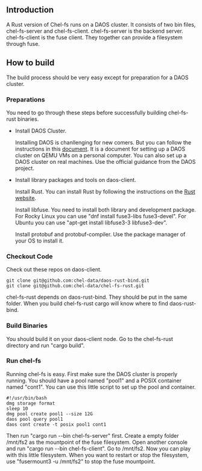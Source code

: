 ## Introduction
A Rust version of Chel-fs runs on a DAOS cluster. It consists of two bin files, chel-fs-server and chel-fs-client. chel-fs-server is the backend server. chel-fs-client is the fuse client. They together can provide a filesystem through fuse.

## How to build
The build process should be very easy except for preparation for a DAOS cluster.
### Preparations
You need to go through these steps before successfully building chel-fs-rust binaries.
* Install DAOS Cluster.

    Installing DAOS is chanllenging for new comers. But you can follow the instructions in this [document](https://github.com/chel-data/chel-fs/blob/main/docs/qemu-vms.md). It is a document for setting up a DAOS cluster on QEMU VMs on a personal computer. You can also set up a DAOS cluster on real machines. Use the official guidance from the DAOS project.

* Install library packages and tools on daos-client.

    Install Rust. You can install Rust by following the instructions on the [Rust website](https://www.rust-lang.org/tools/install).

    Install libfuse. You need to install both library and development package. For Rocky Linux you can use "dnf install fuse3-libs fuse3-devel". For Ubuntu you can use "apt-get install libfuse3-3 libfuse3-dev".

    Install protobuf and protobuf-compiler. Use the package manager of your OS to install it.

### Checkout Code
Check out these repos on daos-client.

    git clone git@github.com:chel-data/daos-rust-bind.git
    git clone git@github.com:chel-data/chel-fs-rust.git

chel-fs-rust depends on daos-rust-bind. They should be put in the same folder. When you build chel-fs-rust cargo will know where to find daos-rust-bind.

### Build Binaries
You should build it on your daos-client node. Go to the chel-fs-rust directory and run "cargo build".

### Run chel-fs
Running chel-fs is easy. First make sure the DAOS cluster is properly running. You should have a pool named "pool1" and a POSIX container named "cont1". You can use this little script to set up the pool and container.

    #!/usr/bin/bash
    dmg storage format
    sleep 10
    dmg pool create pool1 --size 12G
    daos pool query pool1
    daos cont create -t posix pool1 cont1

Then run "cargo run --bin chel-fs-server" first. Create a empty folder /mnt/fs2 as the mountpoint of the fuse filesystem. Open another console and run "cargo run --bin chel-fs-client". Go to /mnt/fs2. Now you can play with this little filesystem. When you want to restart or stop the filesystem, use "fusermount3 -u /mnt/fs2" to stop the fuse mountpoint.
